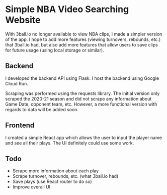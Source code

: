 # Simple NBA Video Searching Website

With 3ball.io no longer available to view NBA clips, I made a simpler version of the app. I hope to add more features (viewing turnovers, rebounds, etc.) that 3ball.io had, but also add more features that allow users to save clips for future usage (using local storage or similar). 

## Backend
I developed the backend API using Flask. I host the backend using Google Cloud Run. 

Scraping was performed using the requests library. The initial version only scraped the 2020-21 season and did not scrape any information about Game Date, opponent team, etc. However, a more functional version with regards to data will be added soon. 

## Frontend
I created a simple React app which allows the user to input the player name and see all their plays. The UI definitely could use some work.

## Todo
- Scrape more information about each play
- Scrape turnover, rebounds, etc. (what 3ball.io had)
- Save plays (use React router to do so)
- Improve overall UI
